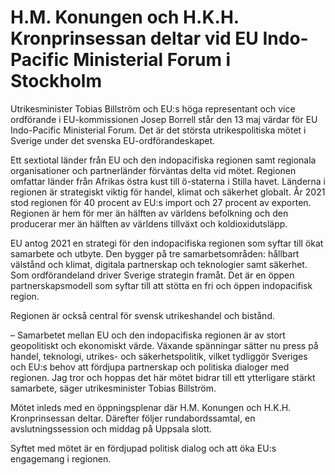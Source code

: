 # H.M. Konungen och H.K.H. Kronprinsessan deltar vid EU Indo-Pacific Ministerial Forum i Stockholm

Utrikesminister Tobias Billström och EU:s höga representant och vice ordförande i EU\-kommissionen Josep Borrell står den 13 maj värdar för EU Indo\-Pacific Ministerial Forum. Det är det största utrikespolitiska mötet i Sverige under det svenska EU\-ordförandeskapet.


Ett sextiotal länder från EU och den indopacifiska regionen samt regionala organisationer och partnerländer förväntas delta vid mötet. Regionen omfattar länder från Afrikas östra kust till ö\-staterna i Stilla havet. Länderna i regionen är strategiskt viktig för handel, klimat och säkerhet globalt. År 2021 stod regionen för 40 procent av EU:s import och 27 procent av exporten. Regionen är hem för mer än hälften av världens befolkning och den producerar mer än hälften av världens tillväxt och koldioxidutsläpp.

EU antog 2021 en strategi för den indopacifiska regionen som syftar till ökat samarbete och utbyte. Den bygger på tre samarbetsområden: hållbart välstånd och klimat, digitala partnerskap och teknologier samt säkerhet. Som ordförandeland driver Sverige strategin framåt. Det är en öppen partnerskapsmodell som syftar till att stötta en fri och öppen indopacifisk region.

Regionen är också central för svensk utrikeshandel och bistånd.

– Samarbetet mellan EU och den indopacifiska regionen är av stort geopolitiskt och ekonomiskt värde. Växande spänningar sätter nu press på handel, teknologi, utrikes\- och säkerhetspolitik, vilket tydliggör Sveriges och EU:s behov att fördjupa partnerskap och politiska dialoger med regionen. Jag tror och hoppas det här mötet bidrar till ett ytterligare stärkt samarbete, säger utrikesminister Tobias Billström.

Mötet inleds med en öppningsplenar där H.M. Konungen och H.K.H. Kronprinsessan deltar. Därefter följer rundabordssamtal, en avslutningssession och middag på Uppsala slott.

Syftet med mötet är en fördjupad politisk dialog och att öka EU:s engagemang i regionen.
